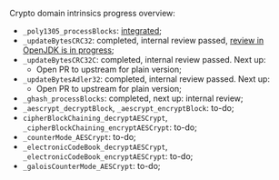 Crypto domain intrinsics progress overview:
- `_poly1305_processBlocks`: [integrated](https://github.com/openjdk/jdk/pull/16417);
- `_updateBytesCRC32`: completed, internal review passed, [review in OpenJDK is in progress](https://github.com/openjdk/jdk/pull/17046);
- `_updateBytesCRC32C`: completed, internal review passed. Next up:
    - Open PR to upstream for plain version;
- `_updateBytesAdler32`: completed, internal review passed. Next up:
    - Open PR to upstream for plain version;
- `_ghash_processBlocks`: completed, next up: internal review;
- `_aescrypt_decryptBlock`, `_aescrypt_encryptBlock`: to-do;
- `cipherBlockChaining_decryptAESCrypt`, `_cipherBlockChaining_encryptAESCrypt`: to-do;
- `_counterMode_AESCrypt`: to-do;
- `_electronicCodeBook_decryptAESCrypt`, `_electronicCodeBook_encryptAESCrypt`: to-do;
- `_galoisCounterMode_AESCrypt`: to-do;